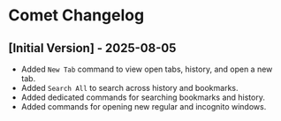 # Comet Changelog

## [Initial Version] - 2025-08-05

- Added `New Tab` command to view open tabs, history, and open a new tab.
- Added `Search All` to search across history and bookmarks.
- Added dedicated commands for searching bookmarks and history.
- Added commands for opening new regular and incognito windows.